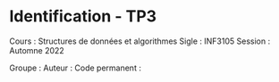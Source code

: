 # Identification - TP3
Cours      	: Structures de données et algorithmes
Sigle      	: INF3105
Session    	: Automne 2022

Groupe     	: 
Auteur     	: 
Code permanent 	:
